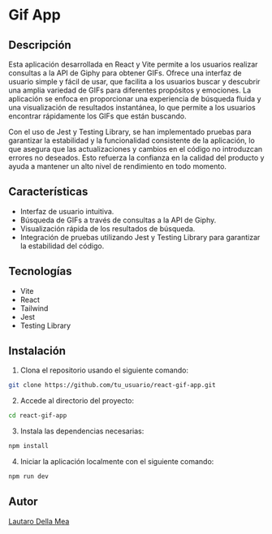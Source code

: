 # Gif App


## Descripción

Esta aplicación desarrollada en React y Vite permite a los usuarios realizar consultas a la API de Giphy para obtener GIFs. Ofrece una interfaz de usuario simple y fácil de usar, que facilita a los usuarios buscar y descubrir una amplia variedad de GIFs para diferentes propósitos y emociones. La aplicación se enfoca en proporcionar una experiencia de búsqueda fluida y una visualización de resultados instantánea, lo que permite a los usuarios encontrar rápidamente los GIFs que están buscando.

Con el uso de Jest y Testing Library, se han implementado pruebas para garantizar la estabilidad y la funcionalidad consistente de la aplicación, lo que asegura que las actualizaciones y cambios en el código no introduzcan errores no deseados. Esto refuerza la confianza en la calidad del producto y ayuda a mantener un alto nivel de rendimiento en todo momento.

## Características

- Interfaz de usuario intuitiva.
- Búsqueda de GIFs a través de consultas a la API de Giphy.
- Visualización rápida de los resultados de búsqueda.
- Integración de pruebas utilizando Jest y Testing Library para garantizar la estabilidad del código.

## Tecnologías

- Vite
- React
- Tailwind
- Jest
- Testing Library

## Instalación

1. Clona el repositorio usando el siguiente comando:

```bash
git clone https://github.com/tu_usuario/react-gif-app.git
```
2. Accede al directorio del proyecto:

```bash
cd react-gif-app
```
3. Instala las dependencias necesarias:

```bash
npm install
```
4. Iniciar la aplicación localmente con el siguiente comando:

```bash
npm run dev
```

## Autor
[Lautaro Della Mea](https://lautarodellamea.netlify.app/)